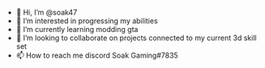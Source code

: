 - 👋 Hi, I’m @soak47
- 👀 I’m interested in progressing my abilities
- 🌱 I’m currently learning modding gta
- 💞️ I’m looking to collaborate on projects connected to my current 3d skill set
- 📫 How to reach me discord Soak Gaming#7835

<!---
soak47/soak47 is a ✨ special ✨ repository because its `README.md` (this file) appears on your GitHub profile.
You can click the Preview link to take a look at your changes.
--->
